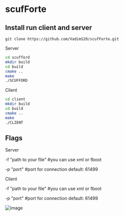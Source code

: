 # scufForte

## Install run client and server
```
git clone https://github.com/VadimS20/scufForte.git
```

Server
```sh
cd scufford
mkdir build
cd build
cmake ..
make
./SCUFFORD
```
Client
```sh
cd client
mkdir build
cd build
cmake ..
make
./CLIENT
```
## Flags

Server

-f "path to your file" #you can use xml or fboot

-p "port" #port for connection default: 61499

Client

-f "path to your file" #you can use xml or fboot

-p "port" #port for connection default: 61499

![image](https://github.com/user-attachments/assets/6a53cb2d-2895-44c1-b8f8-14c581958bda)
